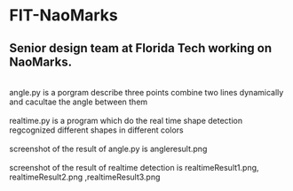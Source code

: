 # FIT-NaoMarks
## Senior design team at Florida Tech working on NaoMarks. <br />
<br />
angle.py is a porgram describe three points combine two lines dynamically and cacultae the angle between them<br />
<br />
realtime.py is a program which do the real time shape detection regcognized different shapes in different colors<br />
<br />
screenshot of the result of angle.py is angleresult.png<br />
<br />
screenshot of the result of realtime detection is realtimeResult1.png, realtimeResult2.png ,realtimeResult3.png<br />
<br />

